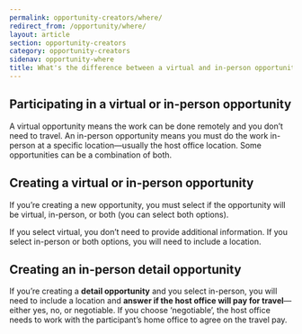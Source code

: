 ```yaml
---
permalink: opportunity-creators/where/
redirect_from: /opportunity/where/
layout: article
section: opportunity-creators
category: opportunity-creators
sidenav: opportunity-where
title: What's the difference between a virtual and in-person opportunity?
---
```


## Participating in a virtual or in-person opportunity

A virtual opportunity means the work can be done remotely and you don’t need to travel. An in-person opportunity means you must do the work in-person at a specific location—usually the host office location. Some opportunities can be a combination of both.

## Creating a virtual or in-person opportunity

If you’re creating a new opportunity, you must select if the opportunity will be virtual, in-person, or both (you can select both options).

If you select virtual, you don’t need to provide additional information. If you select in-person or both options, you will need to include a location.

## Creating an in-person detail opportunity

If you’re creating a **detail opportunity** and you select in-person, you will need to include a location and **answer if the host office will pay for travel**—either yes, no, or negotiable. If you choose ‘negotiable’, the host office needs to work with the participant’s home office to agree on the travel pay.
